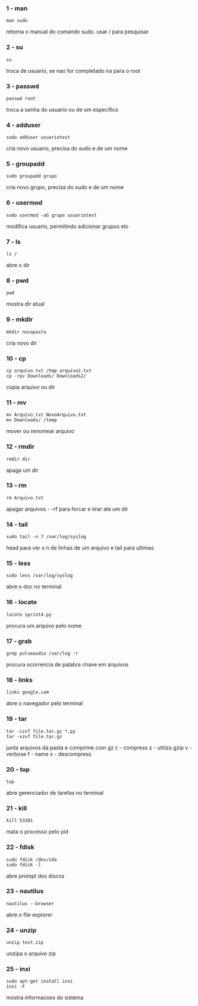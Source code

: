 ### 1 - man
    man sudo
retorna o manual do comando sudo. usar / para pesquisar

### 2 - su
    su
troca de usuario, se nao for completado ira para o root

### 3 - passwd
    passwd root
troca a senha do usuario ou de um especifico

### 4 - adduser
    sudo adduser usuariotest
cria novo usuario, precisa do sudo e de um nome

### 5 - groupadd
    sudo groupadd grupo
cria novo grupo, precisa do sudo e de um nome

### 6 - usermod
    sudo usermod -aG grupo usuariotest
modifica usuario, permitindo adicionar grupos etc

### 7 - ls
    ls /
abre o dir 

### 8 - pwd
    pwd
mostra dir atual

### 9 - mkdir
    mkdir novapasta
cria novo dir

### 10 - cp
    cp arquivo.txt /tmp arquivo2.txt
    cp -rpv Downloads/ Downloads2/
copia arquivo ou dir

### 11 - mv
    mv Arquivo.txt NovoArquivo.txt
    mv Downloads/ /temp 
mover ou renomear arquivo

### 12 - rmdir
    rmdir dir
apaga um dir

### 13 - rm
    rm Arquivo.txt
apagar arquivos - -rf para forcar e tirar ate um dir

### 14 - tail
    sudo tail -n 7 /var/log/syslog
head para ver x n de linhas de um arquivo e tail para ultimas

### 15 - less
    sudo less /var/log/syslog
abre o doc no terminal

### 16 - locate
    locate sprint4.py
procura um arquivo pelo nome

### 17 - grab
    grep pulseaudio /var/log -r 
procura ocorrencia de palabra chave em arquivos

### 18 - links
    links google.com
abre o navegador pelo terminal

### 19 - tar
    tar -czvf file.tar.gz *.py
    tar -xzvf file.tar.gz 
junta arquivos da pasta e comprime com gz
c - compress
z - utiliza gzip
v - verbose
f - name
x - descompress

### 20 - top
    top
abre gerenciador de tarefas no terminal

### 21 - kill
    kill 53301
mata o processo pelo pid    

### 22 - fdisk
	sudo fdisk /dev/sda
	sudo fdisk -l
abre prompt dos discos

### 23 - nautilus
	nautilus --browser
abre o file explorer

### 24 - unzip
	unzip test.zip
unzipa o arquivo zip

### 25 - inxi
	sudo apt-get install inxi
	inxi -F
mostra informacoes do sistema
